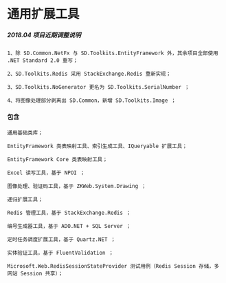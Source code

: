 # 通用扩展工具

##### 2018.04 项目近期调整说明
	
	1、除 SD.Common.NetFx 与 SD.Toolkits.EntityFramework 外，其余项目全部使用 .NET Standard 2.0 重写；

	2、SD.Toolkits.Redis 采用 StackExchange.Redis 重新实现；

	3、SD.Toolkits.NoGenerator 更名为 SD.Toolkits.SerialNumber ；

	4、将图像处理部分剥离出 SD.Common，新增 SD.Toolkits.Image ；

#### 包含

	通用基础类库；
	
	EntityFramework 类表映射工具、索引生成工具、IQueryable 扩展工具；
	
	EntityFramework Core 类表映射工具；

	Excel 读写工具，基于 NPOI ；

	图像处理、验证码工具，基于 ZKWeb.System.Drawing ；

	递归扩展工具；

	Redis 管理工具，基于 StackExchange.Redis ；

	编号生成器工具，基于 ADO.NET + SQL Server ；

    定时任务调度扩展工具，基于 Quartz.NET ；

	实体验证工具，基于 FluentValidation ；

    Microsoft.Web.RedisSessionStateProvider 测试用例（Redis Session 存储，多网站 Session 共享）；